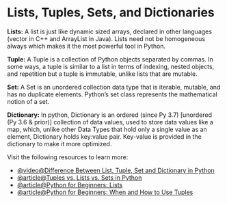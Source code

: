 # Lists, Tuples, Sets, and Dictionaries

**Lists:** A list is just like dynamic sized arrays, declared in other languages (vector in C++ and ArrayList in Java). Lists need not be homogeneous always which makes it the most powerful tool in Python.

**Tuple:** A Tuple is a collection of Python objects separated by commas. In some ways, a tuple is similar to a list in terms of indexing, nested objects, and repetition but a tuple is immutable, unlike lists that are mutable.

**Set:** A Set is an unordered collection data type that is iterable, mutable, and has no duplicate elements. Python’s set class represents the mathematical notion of a set.

**Dictionary:** In python, Dictionary is an ordered (since Py 3.7) [unordered (Py 3.6 & prior)] collection of data values, used to store data values like a map, which, unlike other Data Types that hold only a single value as an element, Dictionary holds key:value pair. Key-value is provided in the dictionary to make it more optimized.

Visit the following resources to learn more:

- [@video@Difference Between List, Tuple, Set and Dictionary in Python](https://www.youtube.com/watch?v=n0krwG38SHI)
- [@article@Tuples vs. Lists vs. Sets in Python](https://jerrynsh.com/tuples-vs-lists-vs-sets-in-python/)
- [@article@Python for Beginners: Lists](https://thenewstack.io/python-for-beginners-lists/)
- [@article@Python for Beginners: When and How to Use Tuples](https://thenewstack.io/python-for-beginners-when-and-how-to-use-tuples/)
